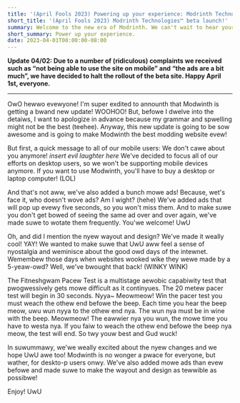 ```yaml
---
title: '(April Fools 2023) Powering up your experience: Modrinth Technologies™️ beta launch!'
short_title: '(April Fools 2023) Modrinth Technologies™️ beta launch!'
summary: Welcome to the new era of Modrinth. We can't wait to hear your feedback.
short_summary: Power up your experience.
date: 2023-04-01T00:00:00-08:00
---
```


**Update 04/02: Due to a number of (ridiculous) complaints we received such as “not being able to use the site on mobile” and “the ads are a bit much”, we have decided to halt the rollout of the beta site. Happy April 1st, everyone.**

---

OwO hewwo evewyone! I'm super exdited to announth that Modwinth is getting a bwand new update! WOOHOO! But, befowe I dwelve into the detaiws, I want to apologize in advance because my grammar and spwelling might not be the best (teehee). Anyway, this new update is going to be sow awesome and is going to make Modwinth the best modding website evew!

But first, a quick message to all of our mobile users: We don't cawe about you anymore! _insert evil laughter here_ We've decided to focus all of our efforts on desktop users, so we won't be supporting mobile devices anymore. If you want to use Modwinth, you'll have to buy a desktop or laptop computer! (LOL)

And that's not aww, we've also added a bunch mowe ads! Because, wet's face it, who doesn't wove ads? Am I wight? (hehe) We've added ads that will pop up evewy five seconds, so you won't miss them. And to make suwe you don't get bowed of seeing the same ad over and over again, we've made suwe to wotate them frequently. You'we welcome! UwU

Oh, and did I mention the nyew wayout and design? We've made it weally cool! YAY! We wanted to make suwe that UwU aww feel a sense of nyostalgia and weminisce about the good owd days of the intewnet. Wemembew those days when websites wooked wike they wewe made by a 5-yeaw-owd? Well, we've bwought that back! (WINKY WINK)

The Fitneshgwam Pacew Test is a multistage aewobic capabiwity test that pwogwessively gets mowe difficult as it continyues. The 20 metew pacer test will begin in 30 seconds. Nyya~ Meowmeow! Win the pacer test you must weach the othew end befowe the beep. Each time you hear the beep meow, uwu wun nyya to the othew end nya. The wun nya must be in wine with the beep. Meowmeow! The eawwier nya you wun, the mowe time you have to westa nya. If you faiw to weach the othew end befowe the beep nya meow, the test will end. So twy youw best and Gud wuck!

In suwummawy, we'we weally excited about the nyew changes and we hope UwU awe too! Modwinth is no wonger a pwace for everyone, but wather, for deskto-p users onwy. We've also added mowe ads than evew befowe and made suwe to make the wayout and design as tewwible as possibwe!

Enjoy! UwU
